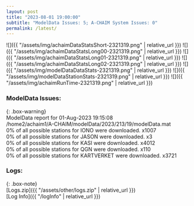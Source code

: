 ```yaml
---
layout: post
title: "2023-08-01 19:00:00"
subtitle: "ModelData Issues: 5; A-CHAIM System Issues: 0"
permalink: /latest/
---
```


![]({{ "/assets/img/achaimDataStatsShort-2321319.png" | relative_url }})
![]({{ "/assets/img/achaimDataStatsLong00-2321319.png" | relative_url }})
![]({{ "/assets/img/achaimDataStatsLong01-2321319.png" | relative_url }})
![]({{ "/assets/img/achaimDataStatsLong02-2321319.png" | relative_url }})
![]({{ "/assets/img/modelDataDataStats-2321319.png" | relative_url }})
![]({{ "/assets/img/modelDataStationStats-2321319.png" | relative_url }})
![]({{ "/assets/img/achaimRunTime-2321319.png" | relative_url }})


### ModelData Issues:  
  
{: .box-warning}  
 ModelData report for 01-Aug-2023 19:15:08   
 /home2/achaim1/A-CHAIM/modelData/2023/213/19/modelData.mat   
 0% of all possible stations for IONO were downloaded. x1007   
 0% of all possible stations for JASON were downloaded. x3   
 0% of all possible stations for KASI were downloaded. x4012   
 0% of all possible stations for QGN were downloaded. x110   
 0% of all possible stations for KARTVERKET were downloaded. x3721   
  


### Logs:  
  
{: .box-note}  
[Logs.zip]({{ "/assets/other/logs.zip" | relative_url }})  
[Log Info]({{ "/logInfo" | relative_url }})  
